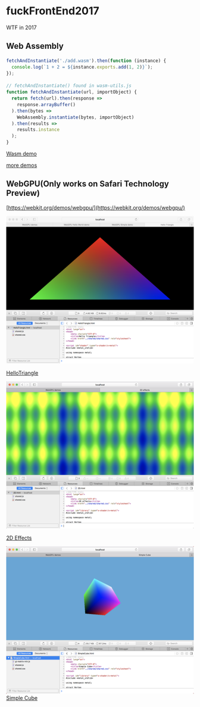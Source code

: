 # fuckFrontEnd2017
WTF in 2017

## Web Assembly

```javascript
fetchAndInstantiate('./add.wasm').then(function (instance) {
  console.log(`1 + 2 = ${instance.exports.add(1, 2)}`);
});

// fetchAndInstantiate() found in wasm-utils.js
function fetchAndInstantiate(url, importObject) {
  return fetch(url).then(response =>
    response.arrayBuffer()
  ).then(bytes =>
    WebAssembly.instantiate(bytes, importObject)
  ).then(results =>
    results.instance
  );
}
```

[Wasm demo](http://aicdg.com/fuckFrontEnd2017/wasm/testWasm.html)

[more demos](https://github.com/mdn/webassembly-examples)

## WebGPU(Only works on Safari Technology Preview)

[https://webkit.org/demos/webgpu/](https://webkit.org/demos/webgpu/)

![HelloTriangle](webgpu/HelloTriangle/HelloTriangle.png)

[HelloTriangle](http://aicdg.com/fuckFrontEnd2017/webgpu/HelloTriangle/HelloTriangle.html)

![2D Effects](webgpu/2D/2DEffects.png)

[2D Effects](http://aicdg.com/fuckFrontEnd2017/webgpu/2D/2D.html)

![Simple Cube](webgpu/SimpleCube/SimpleCube.png)
[Simple Cube](http://aicdg.com/fuckFrontEnd2017/webgpu/SimpleCube/SimpleCube.html)
